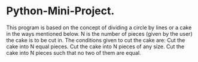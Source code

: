 # Python-Mini-Project.
This program is based on the concept of dividing a circle by lines or a cake in the ways mentioned below. N is the number of pieces (given by the user) the cake is to be cut in. The conditions given to cut the cake are: Cut the cake into N equal pieces. Cut the cake into N pieces of any size. Cut the cake into N pieces such that no two of them are equal.
